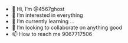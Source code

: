 - 👋 Hi, I’m @4567ghost
- 👀 I’m interested in everything
- 🌱 I’m currently learning ...
- 💞️ I’m looking to collaborate on anything good
- 📫 How to reach me 9067717506
<!---
4567ghost/4567ghost is a ✨ special ✨ repository because its `README.md` (this file) appears on your GitHub profile.
You can click the Preview link to take a look at your changes.
--->
